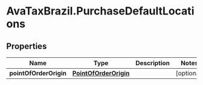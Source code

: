 # AvaTaxBrazil.PurchaseDefaultLocations

## Properties
Name | Type | Description | Notes
------------ | ------------- | ------------- | -------------
**pointOfOrderOrigin** | [**PointOfOrderOrigin**](PointOfOrderOrigin.md) |  | [optional] 


